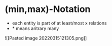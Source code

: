 # (min,max)-Notation
+ each entity is part of at least/most x relations 
+ \* means aritrary many 

![[Pasted image 20220315121305.png]]